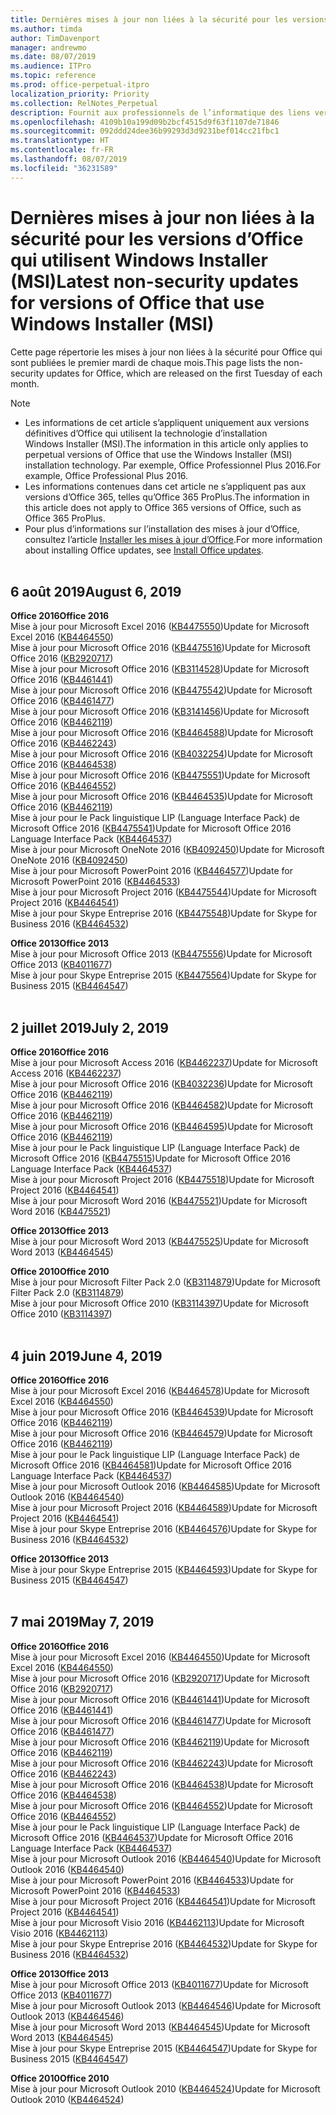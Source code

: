 ```yaml
---
title: Dernières mises à jour non liées à la sécurité pour les versions d’Office qui utilisent Windows Installer (MSI)
ms.author: timda
author: TimDavenport
manager: andrewmo
ms.date: 08/07/2019
ms.audience: ITPro
ms.topic: reference
ms.prod: office-perpetual-itpro
localization_priority: Priority
ms.collection: RelNotes_Perpetual
description: Fournit aux professionnels de l’informatique des liens vers les dernières informations sur les mises à jour non liées à la sécurité pour les versions définitives d’Office 2016, Office 2013 et Office 2010
ms.openlocfilehash: 4109b10a199d09b2bcf4515d9f63f1107de71846
ms.sourcegitcommit: 092ddd24dee36b99293d3d9231bef014cc21fbc1
ms.translationtype: HT
ms.contentlocale: fr-FR
ms.lasthandoff: 08/07/2019
ms.locfileid: "36231589"
---
```

# <a name="latest-non-security-updates-for-versions-of-office-that-use-windows-installer-msi"></a><span data-ttu-id="4d1c8-103">Dernières mises à jour non liées à la sécurité pour les versions d’Office qui utilisent Windows Installer (MSI)</span><span class="sxs-lookup"><span data-stu-id="4d1c8-103">Latest non-security updates for versions of Office that use Windows Installer (MSI)</span></span>

<span data-ttu-id="4d1c8-104">Cette page répertorie les mises à jour non liées à la sécurité pour Office qui sont publiées le premier mardi de chaque mois.</span><span class="sxs-lookup"><span data-stu-id="4d1c8-104">This page lists the non-security updates for Office, which are released on the first Tuesday of each month.</span></span>

> [!NOTE]
> - <span data-ttu-id="4d1c8-105">Les informations de cet article s’appliquent uniquement aux versions définitives d’Office qui utilisent la technologie d’installation Windows Installer (MSI).</span><span class="sxs-lookup"><span data-stu-id="4d1c8-105">The information in this article only applies to perpetual versions of Office that use the Windows Installer (MSI) installation technology.</span></span> <span data-ttu-id="4d1c8-106">Par exemple, Office Professionnel Plus 2016.</span><span class="sxs-lookup"><span data-stu-id="4d1c8-106">For example, Office Professional Plus 2016.</span></span>
> - <span data-ttu-id="4d1c8-107">Les informations contenues dans cet article ne s’appliquent pas aux versions d’Office 365, telles qu’Office 365 ProPlus.</span><span class="sxs-lookup"><span data-stu-id="4d1c8-107">The information in this article does not apply to Office 365 versions of Office, such as Office 365 ProPlus.</span></span>
> - <span data-ttu-id="4d1c8-108">Pour plus d’informations sur l’installation des mises à jour d’Office, consultez l’article [Installer les mises à jour d’Office](https://support.office.com/article/2ab296f3-7f03-43a2-8e50-46de917611c5).</span><span class="sxs-lookup"><span data-stu-id="4d1c8-108">For more information about installing Office updates, see [Install Office updates](https://support.office.com/article/2ab296f3-7f03-43a2-8e50-46de917611c5).</span></span>
<br/><br/>

## <a name="august-6-2019"></a><span data-ttu-id="4d1c8-109">6 août 2019</span><span class="sxs-lookup"><span data-stu-id="4d1c8-109">August 6, 2019</span></span>

<span data-ttu-id="4d1c8-110">**Office 2016**</span><span class="sxs-lookup"><span data-stu-id="4d1c8-110">**Office 2016**</span></span><br/>
<span data-ttu-id="4d1c8-111">Mise à jour pour Microsoft Excel 2016 ([KB4475550](https://support.microsoft.com/help/4475550))</span><span class="sxs-lookup"><span data-stu-id="4d1c8-111">Update for Microsoft Excel 2016 ([KB4464550](https://support.microsoft.com/help/4475550))</span></span><br/>
<span data-ttu-id="4d1c8-112">Mise à jour pour Microsoft Office 2016 ([KB4475516](https://support.microsoft.com/help/4475516))</span><span class="sxs-lookup"><span data-stu-id="4d1c8-112">Update for Microsoft Office 2016 ([KB2920717](https://support.microsoft.com/help/4475516))</span></span><br/>
<span data-ttu-id="4d1c8-113">Mise à jour pour Microsoft Office 2016 ([KB3114528](https://support.microsoft.com/help/3114528))</span><span class="sxs-lookup"><span data-stu-id="4d1c8-113">Update for Microsoft Office 2016 ([KB4461441](https://support.microsoft.com/help/3114528))</span></span><br/>
<span data-ttu-id="4d1c8-114">Mise à jour pour Microsoft Office 2016 ([KB4475542](https://support.microsoft.com/help/4475542))</span><span class="sxs-lookup"><span data-stu-id="4d1c8-114">Update for Microsoft Office 2016 ([KB4461477](https://support.microsoft.com/help/4475542))</span></span><br/>
<span data-ttu-id="4d1c8-115">Mise à jour pour Microsoft Office 2016 ([KB3141456](https://support.microsoft.com/help/3141456))</span><span class="sxs-lookup"><span data-stu-id="4d1c8-115">Update for Microsoft Office 2016 ([KB4462119](https://support.microsoft.com/help/3141456))</span></span><br/>
<span data-ttu-id="4d1c8-116">Mise à jour pour Microsoft Office 2016 ([KB4464588](https://support.microsoft.com/help/4464588))</span><span class="sxs-lookup"><span data-stu-id="4d1c8-116">Update for Microsoft Office 2016 ([KB4462243](https://support.microsoft.com/help/4464588))</span></span><br/>
<span data-ttu-id="4d1c8-117">Mise à jour pour Microsoft Office 2016 ([KB4032254](https://support.microsoft.com/help/4032254))</span><span class="sxs-lookup"><span data-stu-id="4d1c8-117">Update for Microsoft Office 2016 ([KB4464538](https://support.microsoft.com/help/4032254))</span></span><br/>
<span data-ttu-id="4d1c8-118">Mise à jour pour Microsoft Office 2016 ([KB4475551](https://support.microsoft.com/help/4475551))</span><span class="sxs-lookup"><span data-stu-id="4d1c8-118">Update for Microsoft Office 2016 ([KB4464552](https://support.microsoft.com/help/4475551))</span></span><br/>
<span data-ttu-id="4d1c8-119">Mise à jour pour Microsoft Office 2016 ([KB4464535](https://support.microsoft.com/help/4464535))</span><span class="sxs-lookup"><span data-stu-id="4d1c8-119">Update for Microsoft Office 2016 ([KB4462119](https://support.microsoft.com/help/4464535))</span></span><br/>
<span data-ttu-id="4d1c8-120">Mise à jour pour le Pack linguistique LIP (Language Interface Pack) de Microsoft Office 2016 ([KB4475541](https://support.microsoft.com/help/4475541))</span><span class="sxs-lookup"><span data-stu-id="4d1c8-120">Update for Microsoft Office 2016 Language Interface Pack ([KB4464537](https://support.microsoft.com/help/4475541))</span></span><br/>
<span data-ttu-id="4d1c8-121">Mise à jour pour Microsoft OneNote 2016 ([KB4092450](https://support.microsoft.com/help/4092450))</span><span class="sxs-lookup"><span data-stu-id="4d1c8-121">Update for Microsoft OneNote 2016 ([KB4092450](https://support.microsoft.com/help/4092450))</span></span><br/>
<span data-ttu-id="4d1c8-122">Mise à jour pour Microsoft PowerPoint 2016 ([KB4464577](https://support.microsoft.com/help/4464577))</span><span class="sxs-lookup"><span data-stu-id="4d1c8-122">Update for Microsoft PowerPoint 2016 ([KB4464533](https://support.microsoft.com/help/4464577))</span></span><br/>
<span data-ttu-id="4d1c8-123">Mise à jour pour Microsoft Project 2016 ([KB4475544](https://support.microsoft.com/help/4475544))</span><span class="sxs-lookup"><span data-stu-id="4d1c8-123">Update for Microsoft Project 2016 ([KB4464541](https://support.microsoft.com/help/4475544))</span></span><br/>
<span data-ttu-id="4d1c8-124">Mise à jour pour Skype Entreprise 2016 ([KB4475548](https://support.microsoft.com/help/4475548))</span><span class="sxs-lookup"><span data-stu-id="4d1c8-124">Update for Skype for Business 2016 ([KB4464532](https://support.microsoft.com/help/4475548))</span></span><br/>

<span data-ttu-id="4d1c8-125">**Office 2013**</span><span class="sxs-lookup"><span data-stu-id="4d1c8-125">**Office 2013**</span></span><br/>
<span data-ttu-id="4d1c8-126">Mise à jour pour Microsoft Office 2013 ([KB4475556](https://support.microsoft.com/help/4475556))</span><span class="sxs-lookup"><span data-stu-id="4d1c8-126">Update for Microsoft Office 2013 ([KB4011677](https://support.microsoft.com/help/4475556))</span></span><br/>
<span data-ttu-id="4d1c8-127">Mise à jour pour Skype Entreprise 2015 ([KB4475564](https://support.microsoft.com/help/4475564))</span><span class="sxs-lookup"><span data-stu-id="4d1c8-127">Update for Skype for Business 2015 ([KB4464547](https://support.microsoft.com/help/4475564))</span></span><br/><br/>



## <a name="july-2-2019"></a><span data-ttu-id="4d1c8-128">2 juillet 2019</span><span class="sxs-lookup"><span data-stu-id="4d1c8-128">July 2, 2019</span></span>

<span data-ttu-id="4d1c8-129">**Office 2016**</span><span class="sxs-lookup"><span data-stu-id="4d1c8-129">**Office 2016**</span></span><br/>
<span data-ttu-id="4d1c8-130">Mise à jour pour Microsoft Access 2016 ([KB4462237](https://support.microsoft.com/help/4462237))</span><span class="sxs-lookup"><span data-stu-id="4d1c8-130">Update for Microsoft Access 2016 ([KB4462237](https://support.microsoft.com/help/4462237))</span></span><br/>
<span data-ttu-id="4d1c8-131">Mise à jour pour Microsoft Office 2016 ([KB4032236](https://support.microsoft.com/help/4032236))</span><span class="sxs-lookup"><span data-stu-id="4d1c8-131">Update for Microsoft Office 2016 ([KB4462119](https://support.microsoft.com/help/4032236))</span></span><br/>
<span data-ttu-id="4d1c8-132">Mise à jour pour Microsoft Office 2016 ([KB4464582](https://support.microsoft.com/help/4464582))</span><span class="sxs-lookup"><span data-stu-id="4d1c8-132">Update for Microsoft Office 2016 ([KB4462119](https://support.microsoft.com/help/4464582))</span></span><br/>
<span data-ttu-id="4d1c8-133">Mise à jour pour Microsoft Office 2016 ([KB4464595](https://support.microsoft.com/help/4464595))</span><span class="sxs-lookup"><span data-stu-id="4d1c8-133">Update for Microsoft Office 2016 ([KB4462119](https://support.microsoft.com/help/4464595))</span></span><br/>
<span data-ttu-id="4d1c8-134">Mise à jour pour le Pack linguistique LIP (Language Interface Pack) de Microsoft Office 2016 ([KB4475515](https://support.microsoft.com/help/4475515))</span><span class="sxs-lookup"><span data-stu-id="4d1c8-134">Update for Microsoft Office 2016 Language Interface Pack ([KB4464537](https://support.microsoft.com/help/4475515))</span></span><br/>
<span data-ttu-id="4d1c8-135">Mise à jour pour Microsoft Project 2016 ([KB4475518](https://support.microsoft.com/help/4475518))</span><span class="sxs-lookup"><span data-stu-id="4d1c8-135">Update for Microsoft Project 2016 ([KB4464541](https://support.microsoft.com/help/4475518))</span></span><br/>
<span data-ttu-id="4d1c8-136">Mise à jour pour Microsoft Word 2016 ([KB4475521](https://support.microsoft.com/help/4475521))</span><span class="sxs-lookup"><span data-stu-id="4d1c8-136">Update for Microsoft Word 2016 ([KB4475521](https://support.microsoft.com/help/4475521))</span></span><br/>


<span data-ttu-id="4d1c8-137">**Office 2013**</span><span class="sxs-lookup"><span data-stu-id="4d1c8-137">**Office 2013**</span></span><br/>
<span data-ttu-id="4d1c8-138">Mise à jour pour Microsoft Word 2013 ([KB4475525](https://support.microsoft.com/help/4475525))</span><span class="sxs-lookup"><span data-stu-id="4d1c8-138">Update for Microsoft Word 2013 ([KB4464545](https://support.microsoft.com/help/4475525))</span></span><br/>


<span data-ttu-id="4d1c8-139">**Office 2010**</span><span class="sxs-lookup"><span data-stu-id="4d1c8-139">**Office 2010**</span></span><br/>
<span data-ttu-id="4d1c8-140">Mise à jour pour Microsoft Filter Pack 2.0 ([KB3114879](https://support.microsoft.com/help/3114879))</span><span class="sxs-lookup"><span data-stu-id="4d1c8-140">Update for Microsoft Filter Pack 2.0 ([KB3114879](https://support.microsoft.com/help/3114879))</span></span><br/><span data-ttu-id="4d1c8-141">Mise à jour pour Microsoft Office 2010 ([KB3114397](https://support.microsoft.com/help/3114397))</span><span class="sxs-lookup"><span data-stu-id="4d1c8-141">Update for Microsoft Office 2010 ([KB3114397](https://support.microsoft.com/help/3114397))</span></span><br/><br/>

## <a name="june-4-2019"></a><span data-ttu-id="4d1c8-142">4 juin 2019</span><span class="sxs-lookup"><span data-stu-id="4d1c8-142">June 4, 2019</span></span>

<span data-ttu-id="4d1c8-143">**Office 2016**</span><span class="sxs-lookup"><span data-stu-id="4d1c8-143">**Office 2016**</span></span><br/>
<span data-ttu-id="4d1c8-144">Mise à jour pour Microsoft Excel 2016 ([KB4464578](https://support.microsoft.com/help/4464578))</span><span class="sxs-lookup"><span data-stu-id="4d1c8-144">Update for Microsoft Excel 2016 ([KB4464550](https://support.microsoft.com/help/4464578))</span></span><br/>
<span data-ttu-id="4d1c8-145">Mise à jour pour Microsoft Office 2016 ([KB4464539](https://support.microsoft.com/help/4464539))</span><span class="sxs-lookup"><span data-stu-id="4d1c8-145">Update for Microsoft Office 2016 ([KB4462119](https://support.microsoft.com/help/4464539))</span></span><br/>
<span data-ttu-id="4d1c8-146">Mise à jour pour Microsoft Office 2016 ([KB4464579](https://support.microsoft.com/help/4464579))</span><span class="sxs-lookup"><span data-stu-id="4d1c8-146">Update for Microsoft Office 2016 ([KB4462119](https://support.microsoft.com/help/4464579))</span></span><br/>
<span data-ttu-id="4d1c8-147">Mise à jour pour le Pack linguistique LIP (Language Interface Pack) de Microsoft Office 2016 ([KB4464581](https://support.microsoft.com/help/4464581))</span><span class="sxs-lookup"><span data-stu-id="4d1c8-147">Update for Microsoft Office 2016 Language Interface Pack ([KB4464537](https://support.microsoft.com/help/4464581))</span></span><br/>
<span data-ttu-id="4d1c8-148">Mise à jour pour Microsoft Outlook 2016 ([KB4464585](https://support.microsoft.com/help/4464585))</span><span class="sxs-lookup"><span data-stu-id="4d1c8-148">Update for Microsoft Outlook 2016 ([KB4464540](https://support.microsoft.com/help/4464585))</span></span><br/>
<span data-ttu-id="4d1c8-149">Mise à jour pour Microsoft Project 2016 ([KB4464589](https://support.microsoft.com/help/4464589))</span><span class="sxs-lookup"><span data-stu-id="4d1c8-149">Update for Microsoft Project 2016 ([KB4464541](https://support.microsoft.com/help/4464589))</span></span><br/>
<span data-ttu-id="4d1c8-150">Mise à jour pour Skype Entreprise 2016 ([KB4464576](https://support.microsoft.com/help/4464576))</span><span class="sxs-lookup"><span data-stu-id="4d1c8-150">Update for Skype for Business 2016 ([KB4464532](https://support.microsoft.com/help/4464576))</span></span><br/>

<span data-ttu-id="4d1c8-151">**Office 2013**</span><span class="sxs-lookup"><span data-stu-id="4d1c8-151">**Office 2013**</span></span><br/>
<span data-ttu-id="4d1c8-152">Mise à jour pour Skype Entreprise 2015 ([KB4464593](https://support.microsoft.com/help/4464593))</span><span class="sxs-lookup"><span data-stu-id="4d1c8-152">Update for Skype for Business 2015 ([KB4464547](https://support.microsoft.com/help/4464593))</span></span><br/>
<br/>
## <a name="may-7-2019"></a><span data-ttu-id="4d1c8-153">7 mai 2019</span><span class="sxs-lookup"><span data-stu-id="4d1c8-153">May 7, 2019</span></span>

<span data-ttu-id="4d1c8-154">**Office 2016**</span><span class="sxs-lookup"><span data-stu-id="4d1c8-154">**Office 2016**</span></span><br/>
<span data-ttu-id="4d1c8-155">Mise à jour pour Microsoft Excel 2016 ([KB4464550](https://support.microsoft.com/help/4464550))</span><span class="sxs-lookup"><span data-stu-id="4d1c8-155">Update for Microsoft Excel 2016 ([KB4464550](https://support.microsoft.com/help/4464550))</span></span><br/>
<span data-ttu-id="4d1c8-156">Mise à jour pour Microsoft Office 2016 ([KB2920717](https://support.microsoft.com/help/2920717))</span><span class="sxs-lookup"><span data-stu-id="4d1c8-156">Update for Microsoft Office 2016 ([KB2920717](https://support.microsoft.com/help/2920717))</span></span><br/>
<span data-ttu-id="4d1c8-157">Mise à jour pour Microsoft Office 2016 ([KB4461441](https://support.microsoft.com/help/4461441))</span><span class="sxs-lookup"><span data-stu-id="4d1c8-157">Update for Microsoft Office 2016 ([KB4461441](https://support.microsoft.com/help/4461441))</span></span><br/>
<span data-ttu-id="4d1c8-158">Mise à jour pour Microsoft Office 2016 ([KB4461477](https://support.microsoft.com/help/4461477))</span><span class="sxs-lookup"><span data-stu-id="4d1c8-158">Update for Microsoft Office 2016 ([KB4461477](https://support.microsoft.com/help/4461477))</span></span><br/>
<span data-ttu-id="4d1c8-159">Mise à jour pour Microsoft Office 2016 ([KB4462119](https://support.microsoft.com/help/4462119))</span><span class="sxs-lookup"><span data-stu-id="4d1c8-159">Update for Microsoft Office 2016 ([KB4462119](https://support.microsoft.com/help/4462119))</span></span><br/>
<span data-ttu-id="4d1c8-160">Mise à jour pour Microsoft Office 2016 ([KB4462243](https://support.microsoft.com/help/4462243))</span><span class="sxs-lookup"><span data-stu-id="4d1c8-160">Update for Microsoft Office 2016 ([KB4462243](https://support.microsoft.com/help/4462243))</span></span><br/>
<span data-ttu-id="4d1c8-161">Mise à jour pour Microsoft Office 2016 ([KB4464538](https://support.microsoft.com/help/4464538))</span><span class="sxs-lookup"><span data-stu-id="4d1c8-161">Update for Microsoft Office 2016 ([KB4464538](https://support.microsoft.com/help/4464538))</span></span><br/>
<span data-ttu-id="4d1c8-162">Mise à jour pour Microsoft Office 2016 ([KB4464552](https://support.microsoft.com/help/4464552))</span><span class="sxs-lookup"><span data-stu-id="4d1c8-162">Update for Microsoft Office 2016 ([KB4464552](https://support.microsoft.com/help/4464552))</span></span><br/>
<span data-ttu-id="4d1c8-163">Mise à jour pour le Pack linguistique LIP (Language Interface Pack) de Microsoft Office 2016 ([KB4464537](https://support.microsoft.com/help/4464537))</span><span class="sxs-lookup"><span data-stu-id="4d1c8-163">Update for Microsoft Office 2016 Language Interface Pack ([KB4464537](https://support.microsoft.com/help/4464537))</span></span><br/>
<span data-ttu-id="4d1c8-164">Mise à jour pour Microsoft Outlook 2016 ([KB4464540](https://support.microsoft.com/help/4464540))</span><span class="sxs-lookup"><span data-stu-id="4d1c8-164">Update for Microsoft Outlook 2016 ([KB4464540](https://support.microsoft.com/help/4464540))</span></span><br/>
<span data-ttu-id="4d1c8-165">Mise à jour pour Microsoft PowerPoint 2016 ([KB4464533](https://support.microsoft.com/help/4464533))</span><span class="sxs-lookup"><span data-stu-id="4d1c8-165">Update for Microsoft PowerPoint 2016 ([KB4464533](https://support.microsoft.com/help/4464533))</span></span><br/>
<span data-ttu-id="4d1c8-166">Mise à jour pour Microsoft Project 2016 ([KB4464541](https://support.microsoft.com/help/4464541))</span><span class="sxs-lookup"><span data-stu-id="4d1c8-166">Update for Microsoft Project 2016 ([KB4464541](https://support.microsoft.com/help/4464541))</span></span><br/>
<span data-ttu-id="4d1c8-167">Mise à jour pour Microsoft Visio 2016 ([KB4462113](https://support.microsoft.com/help/4462113))</span><span class="sxs-lookup"><span data-stu-id="4d1c8-167">Update for Microsoft Visio 2016 ([KB4462113](https://support.microsoft.com/help/4462113))</span></span><br/>
<span data-ttu-id="4d1c8-168">Mise à jour pour Skype Entreprise 2016 ([KB4464532](https://support.microsoft.com/help/4464532))</span><span class="sxs-lookup"><span data-stu-id="4d1c8-168">Update for Skype for Business 2016 ([KB4464532](https://support.microsoft.com/help/4464532))</span></span><br/>

<span data-ttu-id="4d1c8-169">**Office 2013**</span><span class="sxs-lookup"><span data-stu-id="4d1c8-169">**Office 2013**</span></span><br/>
<span data-ttu-id="4d1c8-170">Mise à jour pour Microsoft Office 2013 ([KB4011677](https://support.microsoft.com/help/4011677))</span><span class="sxs-lookup"><span data-stu-id="4d1c8-170">Update for Microsoft Office 2013 ([KB4011677](https://support.microsoft.com/help/4011677))</span></span><br/>
<span data-ttu-id="4d1c8-171">Mise à jour pour Microsoft Outlook 2013 ([KB4464546](https://support.microsoft.com/help/4464546))</span><span class="sxs-lookup"><span data-stu-id="4d1c8-171">Update for Microsoft Outlook 2013 ([KB4464546](https://support.microsoft.com/help/4464546))</span></span><br/>
<span data-ttu-id="4d1c8-172">Mise à jour pour Microsoft Word 2013 ([KB4464545](https://support.microsoft.com/help/4464545))</span><span class="sxs-lookup"><span data-stu-id="4d1c8-172">Update for Microsoft Word 2013 ([KB4464545](https://support.microsoft.com/help/4464545))</span></span><br/>
<span data-ttu-id="4d1c8-173">Mise à jour pour Skype Entreprise 2015 ([KB4464547](https://support.microsoft.com/help/4464547))</span><span class="sxs-lookup"><span data-stu-id="4d1c8-173">Update for Skype for Business 2015 ([KB4464547](https://support.microsoft.com/help/4464547))</span></span><br/>

<span data-ttu-id="4d1c8-174">**Office 2010**</span><span class="sxs-lookup"><span data-stu-id="4d1c8-174">**Office 2010**</span></span><br/>
<span data-ttu-id="4d1c8-175">Mise à jour pour Microsoft Outlook 2010 ([KB4464524](https://support.microsoft.com/help/4464524))</span><span class="sxs-lookup"><span data-stu-id="4d1c8-175">Update for Microsoft Outlook 2010 ([KB4464524](https://support.microsoft.com/help/4464524))</span></span>
